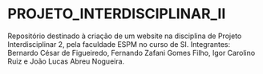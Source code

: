 # PROJETO_INTERDISCIPLINAR_II
Repositório destinado à criação de um website na disciplina de Projeto Interdisciplinar 2, pela faculdade ESPM no curso de SI.
Integrantes: Bernardo César de Figueiredo, Fernando Zafani Gomes Filho, Igor Carolino Ruiz e João Lucas Abreu Nogueira.
